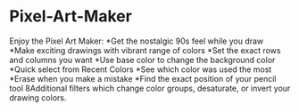 # Pixel-Art-Maker
Enjoy the Pixel Art Maker:
*Get the nostalgic 90s feel while you draw
*Make exciting drawings with vibrant range of colors
*Set the exact rows and columns you want
*Use base color to change the background color
*Quick select from Recent Colors
*See which color was used the most
*Erase when you make a mistake
*Find the exact position of your pencil tool
8Additional filters which change color groups, desaturate, or invert your drawing colors.
